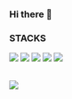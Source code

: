 ### Hi there 👋



### STACKS
<a href="#"><img src="https://img.shields.io/badge/html5-E34F26?style=for-the-badge&logo=html5&logoColor=ffffff"/></a>
<a href="#"><img src="https://img.shields.io/badge/css3-1572B6?style=for-the-badge&logo=css3&logoColor=ffffff"/></a>
<a href="#"><img src="https://img.shields.io/badge/javascript-F7DF1E?style=for-the-badge&logo=javascript&logoColor=000"/></a>
<a href="#"><img src="https://img.shields.io/badge/jquery-0769AD?style=for-the-badge&logo=jquery&logoColor=ffffff"/></a>
<a href="#"><img src="https://img.shields.io/badge/react-31A8FF?style=for-the-badge&logo=react&logoColor=333"/></a>

<br />
<a href="#"><img src="https://img.shields.io/badge/adobephotoshop-61DAFB?style=for-the-badge&logo=adobephotoshop&logoColor=fff"/></a>

<!--
**JAEWOONG1107/JAEWOONG1107** is a ✨ _special_ ✨ repository because its `README.md` (this file) appears on your GitHub profile.

Here are some ideas to get you started:

- 🔭 I’m currently working on ...
- 🌱 I’m currently learning ...
- 👯 I’m looking to collaborate on ...
- 🤔 I’m looking for help with ...
- 💬 Ask me about ...
- 📫 How to reach me: ...
- 😄 Pronouns: ...
- ⚡ Fun fact: ...
-->
